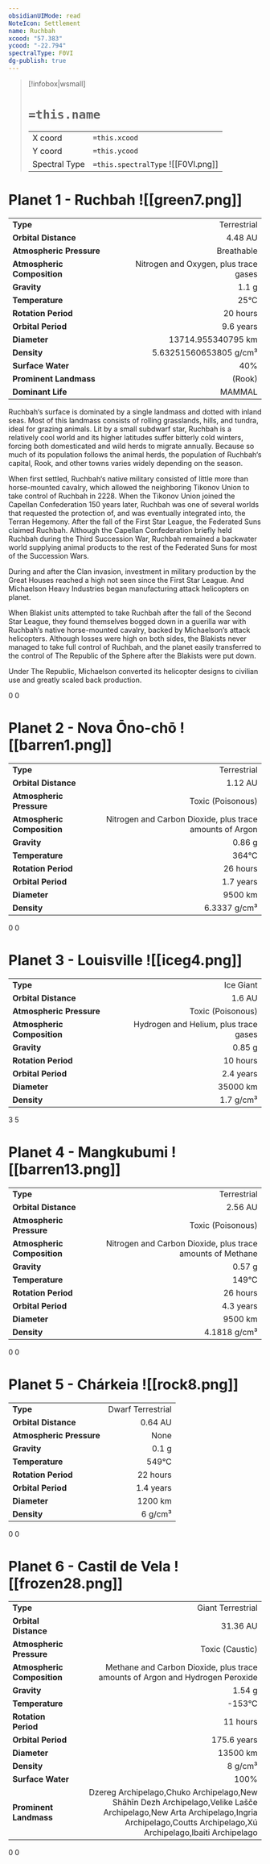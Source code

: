 ```yaml
---
obsidianUIMode: read
NoteIcon: Settlement
name: Ruchbah
xcood: "57.383"
ycood: "-22.794"
spectralType: F0VI
dg-publish: true
---
```

> [!infobox|wsmall]
> # `=this.name`
> | | |
> | - | - |
> | X coord | `=this.xcood` |
> | Y coord| `=this.ycood` |
> | Spectral Type | `=this.spectralType` ![[F0VI.png]] |

# Planet 1 - Ruchbah ![[green7.png]]
|                             |                           |
| --------------------------- | -------------------------:|
| **Type**                    |             Terrestrial |
| **Orbital Distance**        |   4.48 AU |
| **Atmospheric Pressure**    |       Breathable |
| **Atmospheric Composition** |      Nitrogen and Oxygen, plus trace gases |
| **Gravity**                 |        1.1 g |
| **Temperature**             |    25°C |
| **Rotation Period**         |  20 hours |
| **Orbital Period** | 9.6 years |
| **Diameter**                |      13714.955340795 km | 
| **Density**                 |    5.63251560653805 g/cm³ |
| **Surface Water**           |           40% | 
| **Prominent Landmass**      |         (Rook) | 
| **Dominant Life**           |         MAMMAL |

Ruchbah‘s surface is dominated by a single landmass and dotted with inland seas. Most of this landmass consists of rolling grasslands, hills, and tundra, ideal for grazing animals. Lit by a small subdwarf star, Ruchbah is a relatively cool world and its higher latitudes suffer bitterly cold winters, forcing both domesticated and wild herds to migrate annually. Because so much of its population follows the animal herds, the population of Ruchbah‘s capital, Rook, and other towns varies widely depending on the season.

When first settled, Ruchbah‘s native military consisted of little more than horse-mounted cavalry, which allowed the neighboring Tikonov Union to take control of Ruchbah in 2228. When the Tikonov Union joined the Capellan Confederation 150 years later, Ruchbah was one of several worlds that requested the protection of, and was eventually integrated into, the Terran Hegemony. After the fall of the First Star League, the Federated Suns claimed Ruchbah. Although the Capellan Confederation briefly held Ruchbah during the Third Succession War, Ruchbah remained a backwater world supplying animal products to the rest of the Federated Suns for most of the Succession Wars.

During and after the Clan invasion, investment in military production by the Great Houses reached a high not seen since the First Star League. And Michaelson Heavy Industries began manufacturing attack helicopters on planet.

When Blakist units attempted to take Ruchbah after the fall of the Second Star League, they found themselves bogged down in a guerilla war with Ruchbah‘s native horse-mounted cavalry, backed by Michaelson‘s attack helicopters. Although losses were high on both sides, the Blakists never managed to take full control of Ruchbah, and the planet easily transferred to the control of The Republic of the Sphere after the Blakists were put down.

Under The Republic, Michaelson converted its helicopter designs to civilian use and greatly scaled back production.

0
0



# Planet 2 - Nova Ōno-chō ![[barren1.png]]
|                             |                           |
| --------------------------- | -------------------------:|
| **Type**                    |             Terrestrial |
| **Orbital Distance**        |   1.12 AU |
| **Atmospheric Pressure**    |       Toxic (Poisonous) |
| **Atmospheric Composition** |      Nitrogen and Carbon Dioxide, plus trace amounts of Argon |
| **Gravity**                 |        0.86 g |
| **Temperature**             |    364°C |
| **Rotation Period**         |  26 hours |
| **Orbital Period** | 1.7 years |
| **Diameter**                |      9500 km | 
| **Density**                 |    6.3337 g/cm³ |



0
0



# Planet 3 - Louisville ![[iceg4.png]]
|                             |                           |
| --------------------------- | -------------------------:|
| **Type**                    |             Ice Giant |
| **Orbital Distance**        |   1.6 AU |
| **Atmospheric Pressure**    |       Toxic (Poisonous) |
| **Atmospheric Composition** |      Hydrogen and Helium, plus trace gases |
| **Gravity**                 |        0.85 g |
| **Rotation Period**         |  10 hours |
| **Orbital Period** | 2.4 years |
| **Diameter**                |      35000 km | 
| **Density**                 |    1.7 g/cm³ |



3
5



# Planet 4 - Mangkubumi ![[barren13.png]]
|                             |                           |
| --------------------------- | -------------------------:|
| **Type**                    |             Terrestrial |
| **Orbital Distance**        |   2.56 AU |
| **Atmospheric Pressure**    |       Toxic (Poisonous) |
| **Atmospheric Composition** |      Nitrogen and Carbon Dioxide, plus trace amounts of Methane |
| **Gravity**                 |        0.57 g |
| **Temperature**             |    149°C |
| **Rotation Period**         |  26 hours |
| **Orbital Period** | 4.3 years |
| **Diameter**                |      9500 km | 
| **Density**                 |    4.1818 g/cm³ |



0
0



# Planet 5 - Chárkeia ![[rock8.png]]
|                             |                           |
| --------------------------- | -------------------------:|
| **Type**                    |             Dwarf Terrestrial |
| **Orbital Distance**        |   0.64 AU |
| **Atmospheric Pressure**    |       None |
| **Gravity**                 |        0.1 g |
| **Temperature**             |    549°C |
| **Rotation Period**         |  22 hours |
| **Orbital Period** | 1.4 years |
| **Diameter**                |      1200 km | 
| **Density**                 |    6 g/cm³ |



0
0



# Planet 6 - Castil de Vela ![[frozen28.png]]
|                             |                           |
| --------------------------- | -------------------------:|
| **Type**                    |             Giant Terrestrial |
| **Orbital Distance**        |   31.36 AU |
| **Atmospheric Pressure**    |       Toxic (Caustic) |
| **Atmospheric Composition** |      Methane and Carbon Dioxide, plus trace amounts of Argon and Hydrogen Peroxide |
| **Gravity**                 |        1.54 g |
| **Temperature**             |    -153°C |
| **Rotation Period**         |  11 hours |
| **Orbital Period** | 175.6 years |
| **Diameter**                |      13500 km | 
| **Density**                 |    8 g/cm³ |
| **Surface Water**           |           100% | 
| **Prominent Landmass**      |         Dzereg Archipelago,Chuko Archipelago,New Shāhīn Dezh Archipelago,Velike Lašče Archipelago,New Arta Archipelago,Ingria Archipelago,Coutts Archipelago,Xú Archipelago,Ibaiti Archipelago | 



0
0



